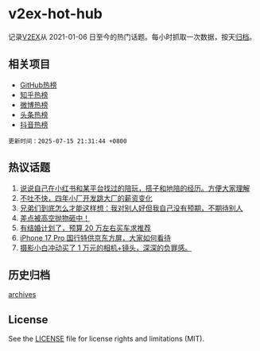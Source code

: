 # v2ex-hot-hub

 记录[V2EX](https://www.v2ex.com/)从 2021-01-06 日至今的热门话题。每小时抓取一次数据，按天[归档](archives)。
 
 ## 相关项目

- [GitHub热榜](https://github.com/lonnyzhang423/github-hot-hub)
- [知乎热榜](https://github.com/lonnyzhang423/zhihu-hot-hub)
- [微博热榜](https://github.com/lonnyzhang423/weibo-hot-hub)
- [头条热榜](https://github.com/lonnyzhang423/toutiao-hot-hub)
- [抖音热榜](https://github.com/lonnyzhang423/douyin-hot-hub)


 `更新时间：2025-07-15 21:31:44 +0800`

## 热议话题

1. [说说自己在小红书和某平台找过的陪玩，搭子和地陪的经历。方便大家理解](https://www.v2ex.com/t/1145279)
1. [不吐不快，四年小厂开发跳大厂的薪资变化](https://www.v2ex.com/t/1145170)
1. [兄弟们到底怎么才能这样想：我对别人好但我自己没有预期，不期待别人](https://www.v2ex.com/t/1145207)
1. [差点被高空抛物砸中！](https://www.v2ex.com/t/1145239)
1. [有结婚计划了，预算 20 万左右买车求推荐](https://www.v2ex.com/t/1145223)
1. [iPhone 17 Pro 国行特供京东方屏，大家如何看待](https://www.v2ex.com/t/1145191)
1. [摄影小白冲动买了 1 万元的相机+镜头，深深的负罪感。](https://www.v2ex.com/t/1145332)

## 历史归档

[archives](archives)

## License

See the [LICENSE](LICENSE) file for license rights and limitations (MIT).

